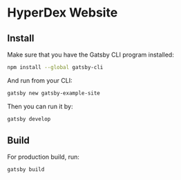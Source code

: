 # HyperDex Website

## Install

Make sure that you have the Gatsby CLI program installed:
```sh
npm install --global gatsby-cli
```

And run from your CLI:
```sh
gatsby new gatsby-example-site
```

Then you can run it by:
```sh
gatsby develop
```

## Build

For production build, run:

```sh
gatsby build
```
